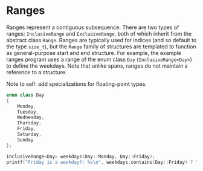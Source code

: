 # Ranges
Ranges represent a contiguous subsequence. There are two types of ranges: `InclusiveRange` and `ExclusiveRange`, both of which
inherit from the abstract class `Range`. Ranges are typically used for indices (and so default to the type `size_t`), but the `Range` family 
of structures are templated to function as general-purpose start and end structure. For example, the example ranges program uses a range 
of the enum class `Day` (`InclusiveRange<Day>`) to define the weekdays. Note that unlike spans, ranges do not maintain a reference to a structure.

Note to self: add specializations for floating-point types.

```cpp
enum class Day
{
    Monday,
    Tuesday,
    Wednesday,
    Thursday,
    Friday,
    Saturday,
    Sunday
};

InclusiveRange<Day> weekdays(Day::Monday, Day::Friday);
printf("Friday is a weekday?: %s\n", weekdays.contains(Day::Friday) ? "true" : "false"); // true
```
